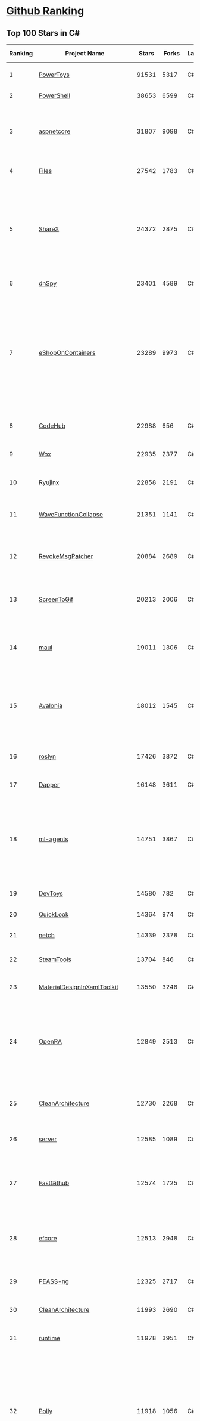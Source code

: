 [Github Ranking](../README.md)
==========

## Top 100 Stars in C\#

| Ranking | Project Name | Stars | Forks | Language | Open Issues | Description | Last Commit |
| ------- | ------------ | ----- | ----- | -------- | ----------- | ----------- | ----------- |
| 1 | [PowerToys](https://github.com/microsoft/PowerToys) | 91531 | 5317 | C# | 4921 | Windows system utilities to maximize productivity | 2023-05-28T13:22:49Z |
| 2 | [PowerShell](https://github.com/PowerShell/PowerShell) | 38653 | 6599 | C# | 3360 | PowerShell for every system! | 2023-05-27T21:00:19Z |
| 3 | [aspnetcore](https://github.com/dotnet/aspnetcore) | 31807 | 9098 | C# | 2613 | ASP.NET Core is a cross-platform .NET framework for building modern cloud-based web applications on Windows, Mac, or Linux. | 2023-05-28T23:56:10Z |
| 4 | [Files](https://github.com/files-community/Files) | 27542 | 1783 | C# | 397 | Building the best file manager experience for Windows | 2023-05-29T01:55:47Z |
| 5 | [ShareX](https://github.com/ShareX/ShareX) | 24372 | 2875 | C# | 544 | ShareX is a free and open source program that lets you capture or record any area of your screen and share it with a single press of a key. It also allows uploading images, text or other types of files to many supported destinations you can choose from. | 2023-05-27T20:49:02Z |
| 6 | [dnSpy](https://github.com/dnSpy/dnSpy) | 23401 | 4589 | C# | 0 | .NET debugger and assembly editor | 2020-12-20T23:55:15Z |
| 7 | [eShopOnContainers](https://github.com/dotnet-architecture/eShopOnContainers) | 23289 | 9973 | C# | 30 | Cross-platform .NET sample microservices and container based application that runs on Linux Windows and macOS. Powered by .NET 7, Docker Containers and Azure Kubernetes Services. Supports Visual Studio, VS for Mac and CLI based environments with Docker CLI, dotnet CLI, VS Code or any other code editor. | 2023-05-24T00:41:49Z |
| 8 | [CodeHub](https://github.com/CodeHubApp/CodeHub) | 22988 | 656 | C# | 234 | CodeHub is an iOS application written using Xamarin | 2022-06-22T16:14:05Z |
| 9 | [Wox](https://github.com/Wox-launcher/Wox) | 22935 | 2377 | C# | 990 | Launcher for Windows, an alternative to Alfred and Launchy. | 2022-12-27T10:47:18Z |
| 10 | [Ryujinx](https://github.com/Ryujinx/Ryujinx) | 22858 | 2191 | C# | 455 | Experimental Nintendo Switch Emulator written in C# | 2023-05-29T00:14:41Z |
| 11 | [WaveFunctionCollapse](https://github.com/mxgmn/WaveFunctionCollapse) | 21351 | 1141 | C# | 1 | Bitmap & tilemap generation from a single example with the help of ideas from quantum mechanics | 2023-03-10T02:57:18Z |
| 12 | [RevokeMsgPatcher](https://github.com/huiyadanli/RevokeMsgPatcher) | 20884 | 2689 | C# | 45 | :trollface: A hex editor for WeChat/QQ/TIM - PC版微信/QQ/TIM防撤回补丁（我已经看到了，撤回也没用了） | 2023-05-13T04:10:51Z |
| 13 | [ScreenToGif](https://github.com/NickeManarin/ScreenToGif) | 20213 | 2006 | C# | 216 | 🎬 ScreenToGif allows you to record a selected area of your screen, edit and save it as a gif or video. | 2023-05-08T00:50:58Z |
| 14 | [maui](https://github.com/dotnet/maui) | 19011 | 1306 | C# | 2319 | .NET MAUI is the .NET Multi-platform App UI, a framework for building native device applications spanning mobile, tablet, and desktop. | 2023-05-28T22:24:54Z |
| 15 | [Avalonia](https://github.com/AvaloniaUI/Avalonia) | 18012 | 1545 | C# | 1259 | Develop Desktop, Embedded, Mobile and WebAssembly apps with C# and XAML. The most popular .NET Foundation community project. | 2023-05-28T17:34:38Z |
| 16 | [roslyn](https://github.com/dotnet/roslyn) | 17426 | 3872 | C# | 8056 | The Roslyn .NET compiler provides C# and Visual Basic languages with rich code analysis APIs. | 2023-05-28T17:03:06Z |
| 17 | [Dapper](https://github.com/DapperLib/Dapper) | 16148 | 3611 | C# | 372 | Dapper - a simple object mapper for .Net | 2023-04-15T14:20:41Z |
| 18 | [ml-agents](https://github.com/Unity-Technologies/ml-agents) | 14751 | 3867 | C# | 134 | The Unity Machine Learning Agents Toolkit (ML-Agents) is an open-source project that enables games and simulations to serve as environments for training intelligent agents using deep reinforcement learning and imitation learning. | 2023-05-26T15:09:40Z |
| 19 | [DevToys](https://github.com/veler/DevToys) | 14580 | 782 | C# | 174 | A Swiss Army knife for developers. | 2023-05-28T00:30:48Z |
| 20 | [QuickLook](https://github.com/QL-Win/QuickLook) | 14364 | 974 | C# | 385 | Bring macOS “Quick Look” feature to Windows | 2023-05-25T09:33:32Z |
| 21 | [netch](https://github.com/netchx/netch) | 14339 | 2378 | C# | 9 | A simple proxy client | 2023-05-28T17:05:54Z |
| 22 | [SteamTools](https://github.com/BeyondDimension/SteamTools) | 13704 | 846 | C# | 528 | 🛠「Watt Toolkit」是一个开源跨平台的多功能 Steam 工具箱。 | 2023-05-29T02:28:51Z |
| 23 | [MaterialDesignInXamlToolkit](https://github.com/MaterialDesignInXAML/MaterialDesignInXamlToolkit) | 13550 | 3248 | C# | 144 | Google's Material Design in XAML & WPF, for C# & VB.Net.  | 2023-05-29T01:39:48Z |
| 24 | [OpenRA](https://github.com/OpenRA/OpenRA) | 12849 | 2513 | C# | 1461 | Open Source real-time strategy game engine for early Westwood games such as Command & Conquer: Red Alert written in C# using SDL and OpenGL. Runs on Windows, Linux, *BSD and Mac OS X. | 2023-05-28T20:11:25Z |
| 25 | [CleanArchitecture](https://github.com/ardalis/CleanArchitecture) | 12730 | 2268 | C# | 21 | Clean Architecture Solution Template: A starting point for Clean Architecture with ASP.NET Core | 2023-05-22T20:57:31Z |
| 26 | [server](https://github.com/bitwarden/server) | 12585 | 1089 | C# | 46 | The core infrastructure backend (API, database, Docker, etc). | 2023-05-27T21:19:20Z |
| 27 | [FastGithub](https://github.com/dotnetcore/FastGithub) | 12574 | 1725 | C# | 119 | github加速神器，解决github打不开、用户头像无法加载、releases无法上传下载、git-clone、git-pull、git-push失败等问题 | 2023-05-12T16:38:00Z |
| 28 | [efcore](https://github.com/dotnet/efcore) | 12513 | 2948 | C# | 1805 | EF Core is a modern object-database mapper for .NET. It supports LINQ queries, change tracking, updates, and schema migrations. | 2023-05-28T19:13:34Z |
| 29 | [PEASS-ng](https://github.com/carlospolop/PEASS-ng) | 12325 | 2717 | C# | 17 | PEASS - Privilege Escalation Awesome Scripts SUITE (with colors) | 2023-05-28T04:27:07Z |
| 30 | [CleanArchitecture](https://github.com/jasontaylordev/CleanArchitecture) | 11993 | 2690 | C# | 22 | Clean Architecture Solution Template for .NET 7 | 2023-05-23T23:24:31Z |
| 31 | [runtime](https://github.com/dotnet/runtime) | 11978 | 3951 | C# | 8352 | .NET is a cross-platform runtime for cloud, mobile, desktop, and IoT apps. | 2023-05-28T19:57:15Z |
| 32 | [Polly](https://github.com/App-vNext/Polly) | 11918 | 1056 | C# | 98 | Polly is a .NET resilience and transient-fault-handling library that allows developers to express policies such as Retry, Circuit Breaker, Timeout, Bulkhead Isolation, and Fallback in a fluent and thread-safe manner. From version 6.0.1, Polly targets .NET Standard 1.1 and 2.0+. | 2023-05-26T16:08:18Z |
| 33 | [AspNetCore.Docs](https://github.com/dotnet/AspNetCore.Docs) | 11661 | 25550 | C# | 386 | Documentation for ASP.NET Core | 2023-05-28T23:00:54Z |
| 34 | [AssetStudio](https://github.com/Perfare/AssetStudio) | 10886 | 2113 | C# | 177 | AssetStudio is a tool for exploring, extracting and exporting assets and assetbundles. | 2022-12-08T15:37:37Z |
| 35 | [mono](https://github.com/mono/mono) | 10429 | 3787 | C# | 2120 | Mono open source ECMA CLI, C# and .NET implementation. | 2023-05-16T13:52:43Z |
| 36 | [UnityCsReference](https://github.com/Unity-Technologies/UnityCsReference) | 10422 | 2319 | C# | 0 | Unity C# reference source code. | 2023-05-26T00:36:07Z |
| 37 | [Newtonsoft.Json](https://github.com/JamesNK/Newtonsoft.Json) | 10033 | 3186 | C# | 637 | Json.NET is a popular high-performance JSON framework for .NET | 2023-05-26T13:53:51Z |
| 38 | [abp](https://github.com/abpframework/abp) | 9972 | 3050 | C# | 540 | Open Source Web Application Framework for ASP.NET Core. Offers an opinionated architecture to build enterprise software solutions with best practices on top of the .NET and the ASP.NET Core platforms. Provides the fundamental infrastructure, production-ready startup templates, application modules, UI themes, tooling, guides and documentation. | 2023-05-29T01:42:37Z |
| 39 | [csharplang](https://github.com/dotnet/csharplang) | 9950 | 982 | C# | 426 | The official repo for the design of the C# programming language | 2023-05-27T20:32:16Z |
| 40 | [MonoGame](https://github.com/MonoGame/MonoGame) | 9518 | 2703 | C# | 710 | One framework for creating powerful cross-platform games. | 2023-05-27T17:46:44Z |
| 41 | [ArchiSteamFarm](https://github.com/JustArchiNET/ArchiSteamFarm) | 9429 | 1005 | C# | 0 | C# application with primary purpose of farming Steam cards from multiple accounts simultaneously. | 2023-05-28T14:27:20Z |
| 42 | [basic-computer-games](https://github.com/coding-horror/basic-computer-games) | 9422 | 1224 | C# | 12 | An updated version of the classic "Basic Computer Games" book, with well-written examples in a variety of common MEMORY SAFE, SCRIPTING programming languages. See https://coding-horror.github.io/basic-computer-games/ | 2023-05-25T18:30:46Z |
| 43 | [AutoMapper](https://github.com/AutoMapper/AutoMapper) | 9381 | 1716 | C# | 0 | A convention-based object-object mapper in .NET.  | 2023-05-22T17:11:31Z |
| 44 | [orleans](https://github.com/dotnet/orleans) | 9309 | 1971 | C# | 469 | Cloud Native application framework for .NET | 2023-05-27T16:06:33Z |
| 45 | [winsw](https://github.com/winsw/winsw) | 9149 | 1362 | C# | 159 | A wrapper executable that can run any executable as a Windows service, in a permissive license. | 2023-04-14T05:56:54Z |
| 46 | [Jackett](https://github.com/Jackett/Jackett) | 9103 | 1067 | C# | 193 | API Support for your favorite torrent trackers | 2023-05-29T01:12:54Z |
| 47 | [RestSharp](https://github.com/restsharp/RestSharp) | 9084 | 2295 | C# | 15 | Simple REST and HTTP API Client for .NET | 2023-05-24T19:43:48Z |
| 48 | [choco](https://github.com/chocolatey/choco) | 9077 | 878 | C# | 741 | Chocolatey - the package manager for Windows | 2023-05-26T21:19:30Z |
| 49 | [IdentityServer4](https://github.com/IdentityServer/IdentityServer4) | 9048 | 3882 | C# | 0 | OpenID Connect and OAuth 2.0 Framework for ASP.NET Core | 2022-12-13T07:48:19Z |
| 50 | [BenchmarkDotNet](https://github.com/dotnet/BenchmarkDotNet) | 9034 | 886 | C# | 172 | Powerful .NET library for benchmarking | 2023-05-27T14:14:52Z |
| 51 | [RestSharp](https://github.com/restsharp/RestSharp) | 9084 | 2295 | C# | 15 | Simple REST and HTTP API Client for .NET | 2023-05-24T19:43:48Z |
| 52 | [choco](https://github.com/chocolatey/choco) | 9077 | 878 | C# | 741 | Chocolatey - the package manager for Windows | 2023-05-26T21:19:30Z |
| 53 | [BenchmarkDotNet](https://github.com/dotnet/BenchmarkDotNet) | 9034 | 886 | C# | 172 | Powerful .NET library for benchmarking | 2023-05-27T14:14:52Z |
| 54 | [FluentTerminal](https://github.com/felixse/FluentTerminal) | 8906 | 450 | C# | 245 | A Terminal Emulator based on UWP and web technologies. | 2023-03-22T20:02:30Z |
| 55 | [SignalR](https://github.com/SignalR/SignalR) | 8898 | 2291 | C# | 24 | Incredibly simple real-time web for .NET | 2023-03-15T16:47:40Z |
| 56 | [duplicati](https://github.com/duplicati/duplicati) | 8881 | 816 | C# | 892 | Store securely encrypted backups in the cloud! | 2023-05-25T16:53:28Z |
| 57 | [eShopOnWeb](https://github.com/dotnet-architecture/eShopOnWeb) | 8843 | 4542 | C# | 5 | Sample ASP.NET Core 6.0 reference application, powered by Microsoft, demonstrating a layered application architecture with monolithic deployment model. Download the eBook PDF from docs folder. | 2023-05-23T18:55:24Z |
| 58 | [Locale-Emulator](https://github.com/xupefei/Locale-Emulator) | 8687 | 742 | C# | 0 | Yet Another System Region and Language Simulator | 2022-04-15T09:55:46Z |
| 59 | [Captura](https://github.com/MathewSachin/Captura) | 8522 | 1632 | C# | 109 | Capture Screen, Audio, Cursor, Mouse Clicks and Keystrokes | 2023-04-09T14:52:52Z |
| 60 | [machinelearning](https://github.com/dotnet/machinelearning) | 8433 | 1826 | C# | 786 | ML.NET is an open source and cross-platform machine learning framework for .NET. | 2023-05-27T17:52:06Z |
| 61 | [Hangfire](https://github.com/HangfireIO/Hangfire) | 8267 | 1593 | C# | 730 | An easy way to perform background job processing in .NET and .NET Core applications. No Windows Service or separate process required | 2023-05-26T10:57:02Z |
| 62 | [Terminal.Gui](https://github.com/gui-cs/Terminal.Gui) | 8205 | 603 | C# | 118 | Cross Platform Terminal UI toolkit for .NET | 2023-05-29T00:20:15Z |
| 63 | [nopCommerce](https://github.com/nopSolutions/nopCommerce) | 8129 | 4629 | C# | 52 | ASP.NET Core eCommerce software. nopCommerce is a free and open-source shopping cart. | 2023-05-25T09:22:48Z |
| 64 | [WeiXinMPSDK](https://github.com/JeffreySu/WeiXinMPSDK) | 7852 | 4297 | C# | 183 | 微信全平台 SDK Senparc.Weixin for C#，支持 .NET Framework 及 .NET Core、.NET 6.0、.NET 7.0。已支持微信公众号、小程序、小游戏、微信支付、企业微信/企业号、开放平台、JSSDK、微信周边等全平台。 WeChat SDK for C#. | 2023-05-28T16:18:55Z |
| 65 | [Humanizer](https://github.com/Humanizr/Humanizer) | 7744 | 904 | C# | 204 | Humanizer meets all your .NET needs for manipulating and displaying strings, enums, dates, times, timespans, numbers and quantities | 2023-05-24T13:58:06Z |
| 66 | [Bili.Uwp](https://github.com/Richasy/Bili.Uwp) | 7722 | 500 | C# | 163 | 适用于新系统UI的哔哩 | 2023-05-24T13:44:46Z |
| 67 | [practical-aspnetcore](https://github.com/dodyg/practical-aspnetcore) | 7713 | 1027 | C# | 168 | Practical samples of ASP.NET Core 2.1, 2.2, 3.1, 5.0, 6.0, 7.0 and 8.0 preview 4 projects you can use. Readme contains explanations on all projects. | 2023-05-11T07:08:13Z |
| 68 | [uno](https://github.com/unoplatform/uno) | 7663 | 631 | C# | 1371 | Build Mobile, Desktop and WebAssembly apps with C# and XAML. Today. Open source and professionally supported. | 2023-05-29T02:52:22Z |
| 69 | [Ocelot](https://github.com/ThreeMammals/Ocelot) | 7643 | 1556 | C# | 522 | dotnet 7.0 API Gateway | 2023-05-28T16:20:01Z |
| 70 | [Notepads](https://github.com/0x7c13/Notepads) | 7612 | 432 | C# | 284 | A modern, lightweight text editor with a minimalist design. | 2023-05-25T10:57:13Z |
| 71 | [Radarr](https://github.com/Radarr/Radarr) | 7583 | 845 | C# | 358 | A fork of Sonarr to work with movies à la Couchpotato. | 2023-05-28T20:19:20Z |
| 72 | [mRemoteNG](https://github.com/mRemoteNG/mRemoteNG) | 7515 | 1350 | C# | 766 | mRemoteNG is the next generation of mRemote, open source, tabbed, multi-protocol, remote connections manager. | 2023-04-11T21:51:18Z |
| 73 | [ReactiveUI](https://github.com/reactiveui/ReactiveUI) | 7509 | 1122 | C# | 79 | An advanced, composable, functional reactive model-view-viewmodel framework for all .NET platforms that is inspired by functional reactive programming. ReactiveUI allows you to  abstract mutable state away from your user interfaces, express the idea around a feature in one readable place and improve the testability of your application. | 2023-05-11T00:50:07Z |
| 74 | [Lean](https://github.com/QuantConnect/Lean) | 7492 | 2839 | C# | 223 | Lean Algorithmic Trading Engine by QuantConnect (Python, C#) | 2023-05-26T23:41:26Z |
| 75 | [LiteDB](https://github.com/mbdavid/LiteDB) | 7483 | 1124 | C# | 574 | LiteDB - A .NET NoSQL Document Store in a single data file - https://www.litedb.org | 2023-04-26T08:56:36Z |
| 76 | [EarTrumpet](https://github.com/File-New-Project/EarTrumpet) | 7417 | 473 | C# | 33 | EarTrumpet - Volume Control for Windows | 2023-05-28T02:16:15Z |
| 77 | [blockchain](https://github.com/dvf/blockchain) | 7405 | 2660 | C# | 69 | A simple Blockchain in Python | 2023-01-04T17:21:04Z |
| 78 | [ailab](https://github.com/microsoft/ailab) | 7401 | 1384 | C# | 27 | Experience, Learn and Code the latest breakthrough innovations with Microsoft AI | 2023-04-28T02:27:37Z |
| 79 | [Bogus](https://github.com/bchavez/Bogus) | 7271 | 420 | C# | 34 | :card_index: A simple fake data generator for C#, F#, and VB.NET. Based on and ported from the famed faker.js. | 2023-04-21T03:42:05Z |
| 80 | [Nancy](https://github.com/NancyFx/Nancy) | 7179 | 1506 | C# | 196 | Lightweight, low-ceremony, framework for building HTTP based services on .Net and Mono | 2021-01-24T13:28:09Z |
| 81 | [ET](https://github.com/egametang/ET) | 7099 | 2615 | C# | 52 | Unity3D Client And C# Server Framework | 2023-05-28T11:56:10Z |
| 82 | [spectre.console](https://github.com/spectreconsole/spectre.console) | 7058 | 345 | C# | 137 | A .NET library that makes it easier to create beautiful console applications. | 2023-05-25T11:51:55Z |
| 83 | [gitextensions](https://github.com/gitextensions/gitextensions) | 6972 | 2035 | C# | 624 | Git Extensions is a standalone UI tool for managing git repositories. It also integrates with Windows Explorer and Microsoft Visual Studio (2015/2017/2019). | 2023-05-29T02:45:23Z |
| 84 | [jynew](https://github.com/jynew/jynew) | 6816 | 1525 | C# | 31 | JinYongLegend-like RPG Game Framework with full Modding support | 2023-05-14T14:53:02Z |
| 85 | [QuestPDF](https://github.com/QuestPDF/QuestPDF) | 6755 | 368 | C# | 136 | QuestPDF is a modern open-source .NET library for PDF document generation. Offering comprehensive layout engine powered by concise and discoverable C# Fluent API. Easily generate PDF reports, invoices, exports, etc. | 2023-05-26T13:40:33Z |
| 86 | [Electron.NET](https://github.com/ElectronNET/Electron.NET) | 6744 | 685 | C# | 46 | :electron: Build cross platform desktop apps with ASP.NET Core (Razor Pages, MVC, Blazor). | 2023-05-24T01:49:02Z |
| 87 | [Bulk-Crap-Uninstaller](https://github.com/Klocman/Bulk-Crap-Uninstaller) | 6672 | 390 | C# | 47 | Remove large amounts of unwanted applications quickly. | 2023-05-21T20:53:12Z |
| 88 | [reverse-proxy](https://github.com/microsoft/reverse-proxy) | 6637 | 654 | C# | 134 | A toolkit for developing high-performance HTTP reverse proxy applications. | 2023-05-25T17:18:23Z |
| 89 | [OrchardCore](https://github.com/OrchardCMS/OrchardCore) | 6573 | 2154 | C# | 1225 | Orchard Core is an open-source modular and multi-tenant application framework built with ASP.NET Core, and a content management system (CMS) built on top of that framework. | 2023-05-28T22:44:18Z |
| 90 | [ImageSharp](https://github.com/SixLabors/ImageSharp) | 6541 | 794 | C# | 47 | :camera: A modern, cross-platform, 2D Graphics library for .NET | 2023-05-23T11:31:07Z |
| 91 | [ShadowsocksR-Windows](https://github.com/HMBSbige/ShadowsocksR-Windows) | 6529 | 1113 | C# | 0 | Ship of Theseus | 2023-05-25T15:22:14Z |
| 92 | [Dependencies](https://github.com/lucasg/Dependencies) | 6473 | 562 | C# | 86 | A rewrite of the old legacy software "depends.exe" in C# for Windows devs to troubleshoot dll load dependencies issues. | 2023-05-05T16:57:27Z |
| 93 | [AspNetCoreDiagnosticScenarios](https://github.com/davidfowl/AspNetCoreDiagnosticScenarios) | 6469 | 626 | C# | 23 | This repository has examples of broken patterns in ASP.NET Core applications | 2023-01-24T03:41:39Z |
| 94 | [UniRx](https://github.com/neuecc/UniRx) | 6449 | 840 | C# | 189 | Reactive Extensions for Unity | 2023-03-25T02:05:13Z |
| 95 | [de4dot](https://github.com/de4dot/de4dot) | 6338 | 2570 | C# | 0 | .NET deobfuscator and unpacker. | 2020-08-29T08:14:56Z |
| 96 | [Entitas](https://github.com/sschmid/Entitas) | 6299 | 1076 | C# | 122 | Entitas is a super fast Entity Component System (ECS) Framework specifically made for C# and Unity | 2023-05-17T12:19:03Z |
| 97 | [serilog](https://github.com/serilog/serilog) | 6289 | 746 | C# | 7 | Simple .NET logging with fully-structured events | 2023-05-29T01:20:56Z |
| 98 | [EverythingToolbar](https://github.com/srwi/EverythingToolbar) | 6167 | 311 | C# | 26 | Everything integration for the Windows taskbar. | 2023-05-28T13:18:49Z |
| 99 | [Playnite](https://github.com/JosefNemec/Playnite) | 6127 | 404 | C# | 559 | Video game library manager with support for wide range of 3rd party libraries and game emulation support, providing one unified interface for your games. | 2023-05-28T20:14:40Z |
| 100 | [imewlconverter](https://github.com/studyzy/imewlconverter) | 6117 | 582 | C# | 72 | ”深蓝词库转换“ 一款开源免费的输入法词库转换程序 | 2023-04-21T18:37:13Z |

